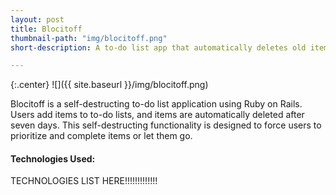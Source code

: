 ```yaml
---
layout: post
title: Blocitoff
thumbnail-path: "img/blocitoff.png"
short-description: A to-do list app that automatically deletes old items, forcing users to prioritize.

---
```


{:.center}
![]({{ site.baseurl }}/img/blocitoff.png)

Blocitoff is a self-destructing to-do list application using Ruby on Rails. Users add items to to-do lists, and items are automatically deleted after seven days. This self-destructing functionality is designed to force users to prioritize and complete items or let them go.

#### Technologies Used:

TECHNOLOGIES LIST HERE!!!!!!!!!!!!!